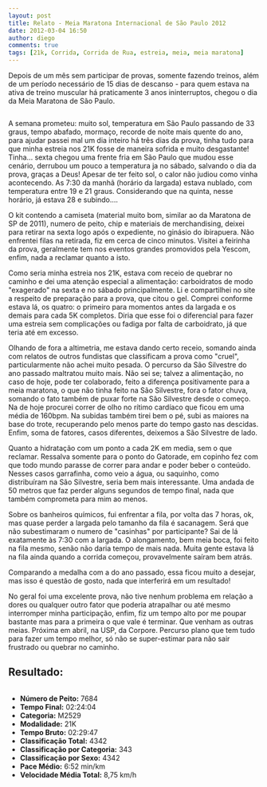 ```yaml
---
layout: post
title: Relato - Meia Maratona Internacional de São Paulo 2012
date: 2012-03-04 16:50
author: diego
comments: true
tags: [21k, Corrida, Corrida de Rua, estreia, meia, meia maratona]
---
```

Depois de um mês sem participar de provas, somente fazendo treinos, além de um período necessário de 15 dias de descanso - para quem estava na ativa de treino muscular há praticamente 3 anos ininterruptos, chegou o dia da Meia Maratona de São Paulo.

<div class="moldura"><a  class="lightbox cboxElement" href="http://www.diegoronan.com.br/diegoronan/wp-content/uploads/2012/03/Percurso2012_gd.jpg"><img class="imgTitulo" src="http://www.diegoronan.com.br/diegoronan/wp-content/uploads/2012/03/Percurso2012_gd.jpg" alt="" /></a></div>

A semana prometeu: muito sol, temperatura em São Paulo passando de 33 graus, tempo abafado, mormaço, recorde de noite mais quente do ano, para ajudar passei mal um dia inteiro há três dias da prova, tinha tudo para que minha estreia nos 21K fosse de maneira sofrida e muito desgastante! Tinha... sexta chegou uma frente fria em São Paulo que mudou esse cenário, derrubou um pouco a temperatura ja no sábado, salvando o dia da prova, graças a Deus! Apesar de ter feito sol, o calor não judiou como vinha acontecendo. As 7:30 da manhã (horário da largada) estava nublado, com temperatura entre 19 e 21 graus. Considerando que na quinta, nesse horário, já estava 28 e subindo....

O kit contendo a camiseta (material muito bom, similar ao da Maratona de SP de 2011), numero de peito, chip e materiais de merchandising, deixei para retirar na sexta logo após o expediente, no ginásio do ibirapuera. Não enfrentei filas na retirada, fiz em cerca de cinco minutos. Visitei a feirinha da prova, geralmente tem nos eventos grandes promovidos pela Yescom, enfim, nada a reclamar quanto a isto.

Como seria minha estreia nos 21K, estava com receio de quebrar no caminho e dei uma atenção especial a alimentação: carboidratos de modo "exagerado" na sexta e no sábado principalmente. Li e compartilhei no site a respeito de preparação para a prova, que citou o gel. Comprei conforme estava lá, os quatro: o primeiro para momentos antes da largada e os demais para cada 5K completos. Diria que esse foi o diferencial para fazer uma estreia sem complicações ou fadiga por falta de carboidrato, já que teria até em excesso.

Olhando de fora a altimetria, me estava dando certo receio, somando ainda com relatos de outros fundistas que classificam a prova como "cruel", particularmente não achei muito pesada. O percurso da São Silvestre do ano passado maltratou muito mais. Não sei se; talvez a alimentação, no caso de hoje, pode ter colaborado, feito a diferença positivamente para a meia maratona, o que não tinha feito na São Silvestre, fora o fator chuva, somando o fato também de puxar forte na São Silvestre desde o começo. Na de hoje procurei correr de olho no rítimo cardíaco que ficou em uma média de 160bpm. Na subidas também tirei bem o pé, subi as maiores na base do trote, recuperando pelo menos parte do tempo gasto nas descidas. Enfim, soma de fatores, casos diferentes, deixemos a São Silvestre de lado.

Quanto a hidratação com um ponto a cada 2K em media, sem o que reclamar. Ressalva somente para o ponto do Gatorade, em copinho fez com que todo mundo parasse de correr para andar e poder beber o conteúdo. Nesses casos garrafinha, como veio a água, ou saquinho, como distribuíram na São Silvestre, seria bem mais interessante. Uma andada de 50 metros que faz perder alguns segundos de tempo final, nada que também comprometa para mim ao menos.

Sobre os banheiros químicos, fui enfrentar a fila, por volta das 7 horas, ok, mas quase perder a largada pelo tamanho da fila é sacanagem. Será que não subestimaram o numero de "casinhas" por participante? Sai de lá exatamente às 7:30 com a largada. O alongamento, bem meia boca, foi feito na fila mesmo, senão não daria tempo de mais nada. Muita gente estava lá na fila ainda quando a corrida começou, provavelmente saíram bem atrás.

Comparando a medalha com a do ano passado, essa ficou muito a desejar, mas isso é questão de gosto, nada que interferirá em um resultado!

No geral foi uma excelente prova, não tive nenhum problema em relação a dores ou qualquer outro fator que poderia atrapalhar ou até mesmo interromper minha participação, enfim, fiz um tempo alto por me poupar bastante mas para a primeira o que vale é terminar. Que venham as outras meias. Próxima em abril, na USP, da Corpore. Percurso plano que tem tudo para fazer um tempo melhor, só não se super-estimar para não sair frustrado ou quebrar no caminho.

## Resultado:


<div class="moldura"><a  class="lightbox cboxElement" href="http://www.diegoronan.com.br/diegoronan/wp-content/uploads/2012/03/meiaSPYescom2012_big.jpg"><img src="http://www.diegoronan.com.br/diegoronan/wp-content/uploads/2012/03/meiaSPYescom2012.jpg" alt="" /></a></div>

* **Número de Peito:** 7684
* **Tempo Final:** 02:24:04
* **Categoria:** M2529
* **Modalidade:** 21K
* **Tempo Bruto:** 02:29:47
* **Classificação Total:** 4342
* **Classificação por Categoria:** 343
* **Classificação por Sexo:** 4342
* **Pace Médio:** 6:52 min/km
* **Velocidade Média Total:** 8,75 km/h

